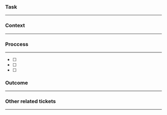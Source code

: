 ### Task
---

### Context
---

### Proccess 
---
- [ ] 
- [ ] 
- [ ] 

### Outcome
---

### Other related tickets
---
